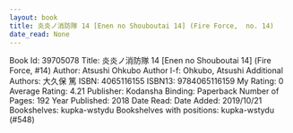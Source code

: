 ```yaml
---
layout: book
title: 炎炎ノ消防隊 14 [Enen no Shouboutai 14] (Fire Force,  no. 14)
date_read: None
---
```


Book Id: 39705078
Title: 炎炎ノ消防隊 14 [Enen no Shouboutai 14] (Fire Force, #14)
Author: Atsushi Ohkubo
Author l-f: Ohkubo, Atsushi
Additional Authors: 大久保 篤
ISBN: 4065116155
ISBN13: 9784065116159
My Rating: 0
Average Rating: 4.21
Publisher: Kodansha
Binding: Paperback
Number of Pages: 192
Year Published: 2018
Date Read: 
Date Added: 2019/10/21
Bookshelves: kupka-wstydu
Bookshelves with positions: kupka-wstydu (#548)

